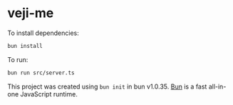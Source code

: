 # veji-me

To install dependencies:

```bash
bun install
```

To run:

```bash
bun run src/server.ts
```

This project was created using `bun init` in bun v1.0.35. [Bun](https://bun.sh) is a fast all-in-one JavaScript runtime.
